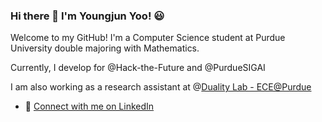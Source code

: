 ### Hi there 👋 I'm Youngjun Yoo! :smiley:

<!--
**youngjun-yoo16/youngjun-yoo16** is a ✨ _special_ ✨ repository because its `README.md` (this file) appears on your GitHub profile.

Here are some ideas to get you started:

- 🔭 I’m currently working on ...
- 🌱 I’m currently learning ...
- 👯 I’m looking to collaborate on ...
- 🤔 I’m looking for help with ...
- 💬 Ask me about ...
- 📫 How to reach me: ...
- 😄 Pronouns: ...
- ⚡ Fun fact: ...
-->
Welcome to my GitHub! I'm a Computer Science student at Purdue University double majoring with Mathematics.

Currently, I develop for @Hack-the-Future and @PurdueSIGAI

I am also working as a research assistant at @[Duality Lab - ECE@Purdue](https://github.com/PurdueDualityLab)

* :hatching_chick: [Connect with me on LinkedIn](https://www.linkedin.com/in/youngjun-yoo/)

